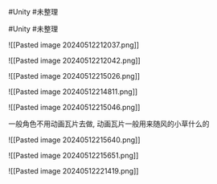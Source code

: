 
#Unity #未整理 



#Unity #未整理 

![[Pasted image 20240512212037.png]]


![[Pasted image 20240512212042.png]]


![[Pasted image 20240512215026.png]]


![[Pasted image 20240512214811.png]]

![[Pasted image 20240512215046.png]]

一般角色不用动画瓦片去做, 动画瓦片一般用来随风的小草什么的


![[Pasted image 20240512215640.png]]


![[Pasted image 20240512215651.png]]

 ![[Pasted image 20240512221419.png]]


